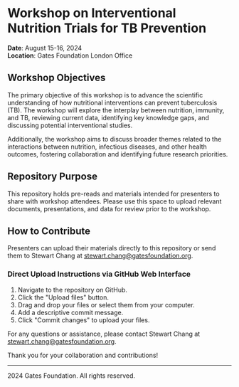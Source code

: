 # Workshop on Interventional Nutrition Trials for TB Prevention

**Date**: August 15-16, 2024  
**Location**: Gates Foundation London Office

## Workshop Objectives

The primary objective of this workshop is to advance the scientific understanding of how nutritional interventions can prevent tuberculosis (TB). The workshop will explore the interplay between nutrition, immunity, and TB, reviewing current data, identifying key knowledge gaps, and discussing potential interventional studies.

Additionally, the workshop aims to discuss broader themes related to the interactions between nutrition, infectious diseases, and other health outcomes, fostering collaboration and identifying future research priorities.

## Repository Purpose

This repository holds pre-reads and materials intended for presenters to share with workshop attendees. Please use this space to upload relevant documents, presentations, and data for review prior to the workshop.

## How to Contribute

Presenters can upload their materials directly to this repository or send them to Stewart Chang at [stewart.chang@gatesfoundation.org](mailto:stewart.chang@gatesfoundation.org).

### Direct Upload Instructions via GitHub Web Interface

1. Navigate to the repository on GitHub.
2. Click the "Upload files" button.
3. Drag and drop your files or select them from your computer.
4. Add a descriptive commit message.
5. Click "Commit changes" to upload your files.

For any questions or assistance, please contact Stewart Chang at [stewart.chang@gatesfoundation.org](mailto:stewart.chang@gatesfoundation.org).

Thank you for your collaboration and contributions!

---

 2024 Gates Foundation. All rights reserved.


